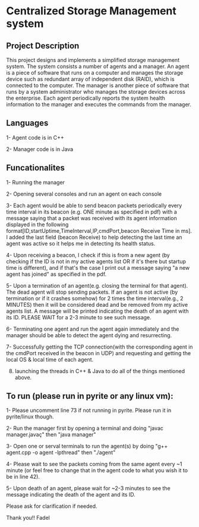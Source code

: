 # Centralized Storage Management system

## Project Description

 This project designs and implements a simplified storage management system. The system consists a number of agents and a manager. 
 An agent is a piece of software that runs on a computer and manages the storage device such as redundant array of independent disk (RAID), which is connected to the computer.
 The manager is another piece of software that runs by a system administrator who manages the storage devices across the enterprise.
 Each agent periodically reports the system health information to the manager and executes the commands from the manager. 

## Languages

1- Agent code is in C++

2- Manager code is in Java


## Funcationalites

1- Running the manager

2- Opening several consoles and run an agent on each console

3-  Each agent would be able to send beacon packets periodically every time interval in its beacon (e.g. ONE minute as specified in pdf) with a message saying that a packet was received with its agent information displayed in the following format[ID,startUptime,TimeInterval,IP,cmdPort,beacon Receive Time in ms]. I added the last field (beacon Receive) to help detecting the last time an agent was active so it helps me in detecting its health status. 

4- Upon receiving a beacon, I check if this is from a new agent (by checking if the ID is not in my active agents list OR if it's there but startup time is different), and if that's the case I print out a message saying "a new agent has joined" as specified in the pdf.

5- Upon a termination of an agent(e.g. closing the terminal for that agent). The dead agent will stop sending packets. If an agent is not active (by termination or if it crashes somehow) for 2 times the time interval(e.g., 2 MINUTES) then it will be considered dead and be removed from my active agents list.  A message will be printed indicating the death of an agent with its ID. PLEASE WAIT for a 2-3 minute to see such message.

6- Terminating one agent and run the agent again immediately and the manager should be able to detect the agent dying and resurrecting.

7- Successfully getting the TCP connection(with the corresponding agent in the cmdPort received in the beacon in UDP) and requesting and getting the local OS & local time of each agent.

8. launching the threads in C++ & Java to do all of the things mentioned above. 


## To run (please run in pyrite or any linux vm): 

1- Please uncomment line 73 if not running in pyrite. Please run it in pyrite/linux though. 

2- Run the manager first by opening a terminal and doing "javac manager.javaç" then "java manager"

3- Open one or serval terminals to run the agent(s) by doing "g++ agent.cpp -o agent -lpthread" then "./agent" 

4- Please wait to see the packets coming from the same agent every ~1 minute (or feel free to change that in the agent code to what you wish it to be in line 42).

5- Upon death of an agent, please wait for ~2-3 minutes to see the message indicating the death of the agent and its ID. 


Please ask for clarification if needed.

Thank you!!
Fadel
